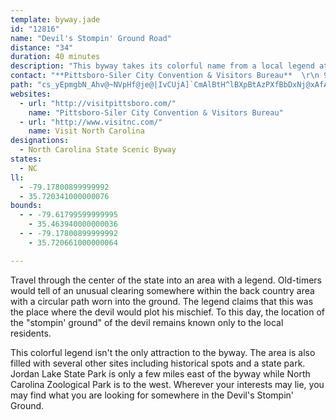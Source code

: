 ```yaml
---
template: byway.jade
id: "12816"
name: "Devil's Stompin' Ground Road"
distance: "34"
duration: 40 minutes
description: "This byway takes its colorful name from a local legend attached to a clearing, in which is a circular path said to have been worn down by the devil's pacing as he plotted new forms of mischief."
contact: "**Pittsboro-Siler City Convention & Visitors Bureau**  \r\n 919-542-8296  \r\n [Send E-mail](mailto:Info@VisitPittsboro.com)  \r\n\r\n"
path: "cs_yEpmgbN_Ahv@~NVpHf@je@|IvCUjA]`CmAlBtH^lBXpBtAzPXfBbDxNj@xAfAbBdOxPx@fBhBlG`Jd^|B`HvHnSd@`Av@jAl[r\\|DxExApB~AtCpFfN`FxI`J|NwAtDc@rBKpAe@d\\YfDWrAyAlEuM`U{@lBo@xB_@~CCnEbAhWdAbTD`Ge@vVoB|^HdCzAhOL`Dg@pDoC~JYvAIdBB`BRrA^pAnEfJhPtRh@t@~AdDb@xAb@lDHfADjDNfCXnAt@|AZj@lAlAvSjQjBvBr@tAx@pCrAtJr@rCj@vApCtDbIhJdIxKxA~BhEzJtAlCfWxb@lA~BbF`IxBzCvBxBxB~AnMnLna@|d@xArAvG`FtAlB~IbP~@`ChC`JxAdHx@rHr@~STpChB`JrCtKrAfC`Wh\\xAfAdA`@lEx@lAb@n@^rArAvJjNx@|@hAdApIbFbAjAt@jAj@fBvBbJ`Kbd@|@lCnEnKr@xBH~@TzOLfBhB`Lx@xDd@nAn@~@fEvDjA`BvQff@|BjCpRjRvB~B|SbZnB~BbBlAfIjClBzAlHzMpXv\\vKpPbExEtZp[nAfBnAjC`EfMd@xBlBhN~@hEzMp[fDdH|GtKhTj[nBrB~QnPjEfFvo@hcA|BfEbBrErAhFbJ|d@RfBNtDErOHxC`AhN\\fCTpA|@rClWzh@xBrDvCjCtRvLpGjElBnBdAvAlH|MhLtVlGpJx@bBhArClCvJTrANvBh@tS?|HNjFb@fHn@`En@tBlDdIjJfQ`AzBpE`MfErIdAhCb@vAd@tCXdDHlF]tFkB|UG`ONtC`@vBf@dBdEnIbGzOfErIx@nCXjCFxTVvEh@rCfOzl@n@hD`Eji@JfBN~JFzEZlDbC`MvCzLfF~Zd@vBfE|Lt@`BjM`VfBrFrH|XhDQ~Mr@nKMzBr@lOrL|LvDjC\\lHDlCRf_@fJlBlAlCfCnBjDXrBH~XTdGh@nCr@|BzAlBvBzA|Bj@tBJvARrKrCbCdApChB|CjA~Dd@zFA~BLd]lDdDjApSdWbAdBdSlg@`EzMp@tAtG`KhAx@`RlHtFpCbGfD`E`D|DxBlHzCdMxDnAv@nAlArAfBvVv_@jM`MrAfArBdA~OnE`OjI|BzBlLpQ"
websites: 
  - url: "http://visitpittsboro.com/"
    name: "Pittsboro-Siler City Convention & Visitors Bureau"
  - url: "http://www.visitnc.com/"
    name: Visit North Carolina
designations: 
  - North Carolina State Scenic Byway
states: 
  - NC
ll: 
  - -79.17800899999992
  - 35.720341000000076
bounds: 
  - - -79.61799599999995
    - 35.463940000000036
  - - -79.17800899999992
    - 35.720661000000064

---
```


Travel through the center of the state into an area with a
legend. Old-timers would tell of an unusual clearing somewhere within the back country area with a circular path worn into the ground. The legend claims that this was the place where the devil would plot his mischief. To this day, the location of the "stompin' ground" of the devil remains known only to the local residents.

This colorful legend isn't the only attraction to the byway. The area is also filled with several other sites including historical spots and a state park. Jordan Lake State Park is only a few miles east of the byway while North Carolina Zoological Park is to the west. Wherever your interests may lie, you may find what you are looking for somewhere in the Devil's Stompin' Ground.